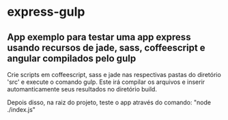# express-gulp
## App exemplo para testar uma app express usando recursos de jade, sass, coffeescript e angular compilados pelo gulp

Crie scripts em coffeescript, sass e jade nas respectivas pastas do diretório 'src' e execute o comando gulp. Este irá compilar os arquivos e inserir automanticamente seus resultados no diretório build.

Depois disso, na raiz do projeto, teste o app através do comando: "node ./index.js" 
